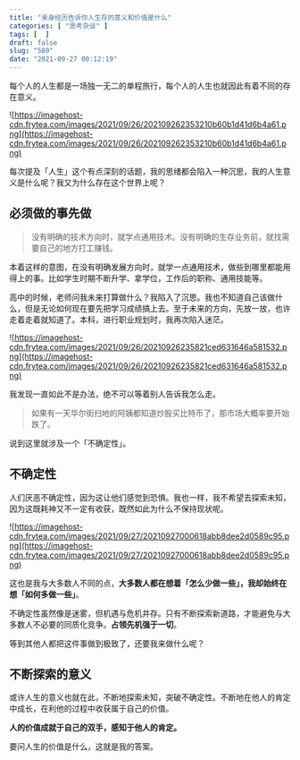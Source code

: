 ```yaml
---
title: "亲身经历告诉你人生存的意义和价值是什么"
categories: [ "思考杂谈" ]
tags: [  ]
draft: false
slug: "580"
date: "2021-09-27 00:12:19"
---
```


每个人的人生都是一场独一无二的单程旅行，每个人的人生也就因此有着不同的存在意义。

![https://imagehost-cdn.frytea.com/images/2021/09/26/202109262353210b60b1d41d6b4a61.png](https://imagehost-cdn.frytea.com/images/2021/09/26/202109262353210b60b1d41d6b4a61.png)

每次提及「人生」这个有点深刻的话题，我的思绪都会陷入一种沉思，我的人生意义是什么呢？我又为什么存在这个世界上呢？

## 必须做的事先做

> 没有明确的技术方向时，就学点通用技术。没有明确的生存业务前，就找需要自己的地方打工赚钱。

本着这样的意图，在没有明确发展方向时，就学一点通用技术，做些到哪里都能用得上的事。比如学生时期不断升学、拿学位，工作后的职称、通用技能等。

高中的时候，老师问我未来打算做什么？我陷入了沉思。我也不知道自己该做什么，但是无论如何现在要先把学习成绩搞上去。至于未来的方向，先放一放，也许走着走着就知道了。本科，进行职业规划时，我再次陷入迷茫。

![https://imagehost-cdn.frytea.com/images/2021/09/26/20210926235821ced631646a581532.png](https://imagehost-cdn.frytea.com/images/2021/09/26/20210926235821ced631646a581532.png)

我发现一直如此不是办法，绝不可以等着别人告诉我怎么走。

> 如果有一天华尔街扫地的阿姨都知道炒股买比特币了，那市场大概率要开始跌了。

说到这里就涉及一个「不确定性」。

## 不确定性

人们厌恶不确定性，因为这让他们感觉到恐惧。我也一样，我不希望去探索未知，因为这既耗神又不一定有收获，既然如此为什么不保持现状呢。

![https://imagehost-cdn.frytea.com/images/2021/09/27/20210927000618abb8dee2d0589c95.png](https://imagehost-cdn.frytea.com/images/2021/09/27/20210927000618abb8dee2d0589c95.png)

这也是我与大多数人不同的点，**大多数人都在想着「怎么少做一些」，我却始终在想「如何多做一些」**。

不确定性虽然像是迷雾，但机遇与危机并存。只有不断探索新道路，才能避免与大多数人不必要的同质化竞争。**占领先机强于一切**。

等到其他人都把这件事做到极致了，还要我来做什么呢？

## 不断探索的意义

或许人生的意义也就在此，不断地探索未知，突破不确定性。不断地在他人的肯定中成长，在利他的过程中收获属于自己的价值。

**人的价值成就于自己的双手，感知于他人的肯定。**

要问人生的价值是什么，这就是我的答案。